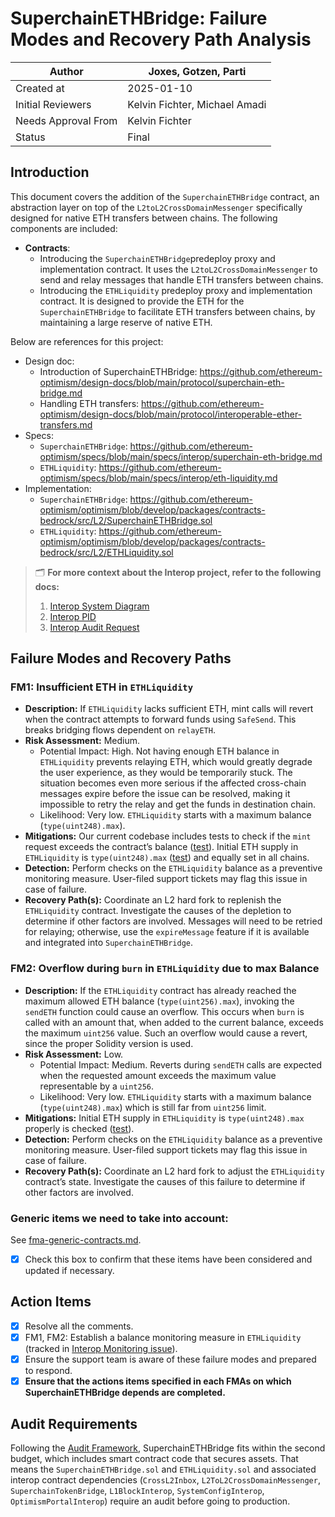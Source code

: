 # SuperchainETHBridge: Failure Modes and Recovery Path Analysis

| Author              | Joxes, Gotzen, Parti          |
| ------------------- | ----------------------------- |
| Created at          | 2025-01-10                    |
| Initial Reviewers   | Kelvin Fichter, Michael Amadi |
| Needs Approval From | Kelvin Fichter                |
| Status              | Final                         |

## Introduction

This document covers the addition of the `SuperchainETHBridge` contract, an abstraction layer on top of the `L2toL2CrossDomainMessenger` specifically designed for native ETH transfers between chains. The following components are included:

- **Contracts**:
  - Introducing the `SuperchainETHBridge`predeploy proxy and implementation contract. It uses the `L2toL2CrossDomainMessenger` to send and relay messages that handle ETH transfers between chains.
  - Introducing the `ETHLiquidity` predeploy proxy and implementation contract. It is designed to provide the ETH for the `SuperchainETHBridge` to facilitate ETH transfers between chains, by maintaining a large reserve of native ETH.

Below are references for this project:

- Design doc:
  - Introduction of SuperchainETHBridge: https://github.com/ethereum-optimism/design-docs/blob/main/protocol/superchain-eth-bridge.md
  - Handling ETH transfers: https://github.com/ethereum-optimism/design-docs/blob/main/protocol/interoperable-ether-transfers.md
- Specs:
  - `SuperchainETHBridge`: https://github.com/ethereum-optimism/specs/blob/main/specs/interop/superchain-eth-bridge.md
  - `ETHLiquidity`: https://github.com/ethereum-optimism/specs/blob/main/specs/interop/eth-liquidity.md
- Implementation:
  - `SuperchainETHBridge`: https://github.com/ethereum-optimism/optimism/blob/develop/packages/contracts-bedrock/src/L2/SuperchainETHBridge.sol
  - `ETHLiquidity`: https://github.com/ethereum-optimism/optimism/blob/develop/packages/contracts-bedrock/src/L2/ETHLiquidity.sol

> 🗂️ **For more context about the Interop project, refer to the following docs:**
>
> 1. [Interop System Diagram](https://www.notion.so/16c8052fcbb24b93ad1a539b5f8db4c1?pvs=21)
> 2. [Interop PID](https://www.notion.so/16c8052fcbb24b93ad1a539b5f8db4c1?pvs=21)
> 3. [Interop Audit Request](https://docs.google.com/document/d/1Rcuzbsguh7koT2jFru5ft9T8zAvjBEzbt0zF5LNQQ08/edit?tab=t.0)

## Failure Modes and Recovery Paths

### FM1: Insufficient ETH in `ETHLiquidity`

- **Description:** If `ETHLiquidity` lacks sufficient ETH, mint calls will revert when the contract attempts to forward funds using `SafeSend`. This breaks bridging flows dependent on `relayETH`.
- **Risk Assessment:** Medium.
  - Potential Impact: High. Not having enough ETH balance in `ETHLiquidity` prevents relaying ETH, which would greatly degrade the user experience, as they would be temporarily stuck. The situation becomes even more serious if the affected cross-chain messages expire before the issue can be resolved, making it impossible to retry the relay and get the funds in destination chain.
  - Likelihood: Very low. `ETHLiquidity` starts with a maximum balance (`type(uint248).max`).
- **Mitigations:** Our current codebase includes tests to check if the `mint` request exceeds the contract’s balance ([test](https://github.com/ethereum-optimism/optimism/blob/dd37e6192c37ed4c5b18df0269f065f378c495cc/packages/contracts-bedrock/test/L2/ETHLiquidity.t.sol#L103)). Initial ETH supply in `ETHLiquidity` is `type(uint248).max` ([test](https://github.com/ethereum-optimism/optimism/blob/dd37e6192c37ed4c5b18df0269f065f378c495cc/packages/contracts-bedrock/test/L2/ETHLiquidity.t.sol#L29)) and equally set in all chains.
- **Detection:** Perform checks on the `ETHLiquidity` balance as a preventive monitoring measure. User-filed support tickets may flag this issue in case of failure.
- **Recovery Path(s):** Coordinate an L2 hard fork to replenish the `ETHLiquidity` contract. Investigate the causes of the depletion to determine if other factors are involved. Messages will need to be retried for relaying; otherwise, use the `expireMessage` feature if it is available and integrated into `SuperchainETHBridge`.

### FM2: Overflow during `burn` in `ETHLiquidity` due to max Balance

- **Description:** If the `ETHLiquidity` contract has already reached the maximum allowed ETH balance (`type(uint256).max`), invoking the `sendETH` function could cause an overflow. This occurs when `burn` is called with an amount that, when added to the current balance, exceeds the maximum `uint256` value. Such an overflow would cause a revert, since the proper Solidity version is used.
- **Risk Assessment:** Low.
  - Potential Impact: Medium. Reverts during `sendETH` calls are expected when the requested amount exceeds the maximum value representable by a `uint256`.
  - Likelihood: Very low. `ETHLiquidity` starts with a maximum balance (`type(uint248).max`) which is still far from `uint256` limit.
- **Mitigations:** Initial ETH supply in `ETHLiquidity` is `type(uint248).max` properly is checked ([test](https://github.com/ethereum-optimism/optimism/blob/dd37e6192c37ed4c5b18df0269f065f378c495cc/packages/contracts-bedrock/test/L2/ETHLiquidity.t.sol#L29)).
- **Detection:** Perform checks on the `ETHLiquidity` balance as a preventive monitoring measure. User-filed support tickets may flag this issue in case of failure.
- **Recovery Path(s):** Coordinate an L2 hard fork to adjust the `ETHLiquidity` contract’s state. Investigate the causes of this failure to determine if other factors are involved.

### Generic items we need to take into account:

See [fma-generic-contracts.md](https://github.com/ethereum-optimism/design-docs/blob/main/security/fma-generic-contracts.md).

- [x] Check this box to confirm that these items have been considered and updated if necessary.

## Action Items

- [x] Resolve all the comments.
- [x] FM1, FM2: Establish a balance monitoring measure in `ETHLiquidity` (tracked in [Interop Monitoring issue](https://github.com/ethereum-optimism/optimism/issues/15178)).
- [x] Ensure the support team is aware of these failure modes and prepared to respond.
- [x] **Ensure that the actions items specified in each FMAs on which SuperchainETHBridge depends are completed.**

## Audit Requirements

Following the [Audit Framework](https://gov.optimism.io/t/op-labs-audit-framework-when-to-get-external-security-review-and-how-to-prepare-for-it/6864), SuperchainETHBridge fits within the second budget, which includes smart contract code that secures assets. That means the `SuperchainETHBridge.sol` and `ETHLiquidity.sol` and associated interop contract dependencies (`CrossL2Inbox`, `L2ToL2CrossDomainMessenger`, `SuperchainTokenBridge`, `L1BlockInterop`, `SystemConfigInterop`, `OptimismPortalInterop`) require an audit before going to production.
